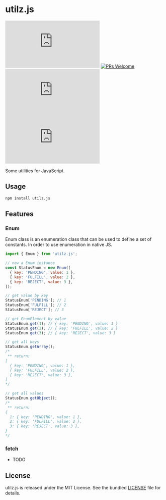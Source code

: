 # utilz.js

![version](https://img.shields.io/npm/v/utilz.js)
[![PRs Welcome](https://img.shields.io/badge/PRs-welcome-brightgreen.svg)](https://github.com/liruifengv/utilz.js/pulls)
![license](https://img.shields.io/npm/l/utilz.js)
![size](https://img.shields.io/bundlephobia/minzip/utilz.js)

Some utilities for JavaScript.

## Usage

```bash
npm install utilz.js
```

## Features

### Enum

Enum class is an enumeration class that can be used to define a set of constants. In order to use enumeration in native JS.

```js
import { Enum } from 'utilz.js';

// new a Enum instance
const StatusEnum = new Enum([
  { key: 'PENDING', value: 1 },
  { key: 'FULFILL', value: 2 },
  { key: 'REJECT', value: 3 },
]);

// get value by key
StatusEnum['PENDING']; // 1
StatusEnum['FULFILL']; // 2
StatusEnum['REJECT']; // 3

// get EnumElement by value
StatusEnum.get(1); // { key: 'PENDING', value: 1 }
StatusEnum.get(2); // { key: 'FULFILL', value: 2 }
StatusEnum.get(3); // { key: 'REJECT', value: 3 }

// get all keys
StatusEnum.getArray();
/*
 ** return:
[
  { key: 'PENDING', value: 1 },
  { key: 'FULFILL', value: 2 },
  { key: 'REJECT', value: 3 },
]
*/

// get all values
StatusEnum.getObject();
/*
 ** return:
{
  1: { key: 'PENDING', value: 1 },
  2: { key: 'FULFILL', value: 2 },
  3: { key: 'REJECT', value: 3 },
}
*/
```

### fetch

- TODO

## License

utilz.js is released under the MIT License. See the bundled [LICENSE](./LICENSE) file for details.
